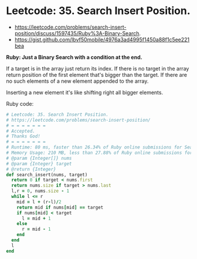 
# Leetcode: 35. Search Insert Position.


- https://leetcode.com/problems/search-insert-position/discuss/1597435/Ruby%3A-Binary-Search.
- https://gist.github.com/lbvf50mobile/4976a3ad4995f1450a88f1c5ee221bea
 
**Ruby: Just a Binary Search with a condition at the end.**


If a target is in the array just return its index. If there is no target in the array return position of the first element that's bigger than the target. If there are no such elements of a new element appended to the array.

Inserting a new element it's like shifting right all bigger elements.


Ruby code:
```Ruby
# Leetcode: 35. Search Insert Position.
# https://leetcode.com/problems/search-insert-position/
# = = = = = = =
# Accepted.
# Thanks God!
# = = = = = = =
# Runtime: 80 ms, faster than 26.34% of Ruby online submissions for Search Insert Position.
# Memory Usage: 210 MB, less than 27.88% of Ruby online submissions for Search Insert Position.
# @param {Integer[]} nums
# @param {Integer} target
# @return {Integer}
def search_insert(nums, target)
  return 0 if target < nums.first
  return nums.size if target > nums.last
  l,r = 0, nums.size - 1
  while l <= r
    mid = l + (r-l)/2
    return mid if nums[mid] == target
    if nums[mid] < target
      l = mid + 1
    else
      r = mid - 1
    end
  end
  l
end
```
